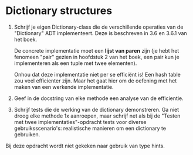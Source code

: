 # Dictionary structures

1.  Schrijf je eigen Dictionary-class die de verschillende operaties van de "Dictionary" ADT implementeert. Deze is beschreven in 3.6 en 3.6.1 van het boek.

    De concrete implementatie moet een **lijst van paren** zijn (je hebt het fenomeen "pair" gezien in hoofdstuk 2 van het boek, een pair kun je implementeren als een tuple met twee elementen).
    
    Onhou dat deze implementatie niet per se efficiënt is! Een hash table zou veel efficienter zijn. Maar het gaat hier om de oefening met het maken van een werkende implementatie.

2.  Geef in de docstring van elke methode een analyse van de efficientie.

3.  Schrijf tests die de werking van de dictionary demonstreren. Ga niet droog elke methode 1x aanroepen, maar schrijf net als bij de "Testen met twee implementaties"-opdracht tests voor diverse gebruiksscenario's: realistische manieren om een dictionary te gebruiken.

Bij deze opdracht wordt niet gekeken naar gebruik van type hints.
